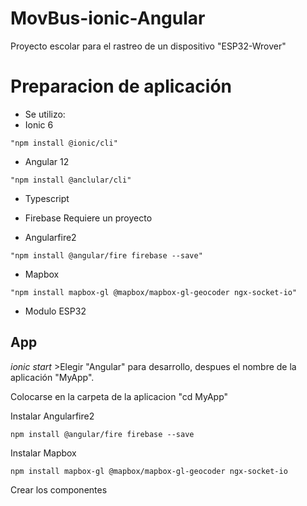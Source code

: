# MovBus-ionic-Angular
Proyecto escolar para el rastreo de un dispositivo "ESP32-Wrover"

# Preparacion de aplicación

* Se utilizo:
* Ionic 6 
```
"npm install @ionic/cli"
```
* Angular 12 
```
"npm install @anclular/cli"
```
* Typescript
* Firebase 
Requiere un proyecto

* Angularfire2
```
"npm install @angular/fire firebase --save"
```

* Mapbox
```
"npm install mapbox-gl @mapbox/mapbox-gl-geocoder ngx-socket-io"
```

* Modulo ESP32

## App
*ionic start* >Elegir "Angular" 
para desarrollo, despues el nombre de la aplicación "MyApp".

Colocarse en la carpeta de la aplicacion "cd MyApp"

Instalar Angularfire2 
```
npm install @angular/fire firebase --save
```
Instalar Mapbox 
```
npm install mapbox-gl @mapbox/mapbox-gl-geocoder ngx-socket-io
```
Crear los componentes


